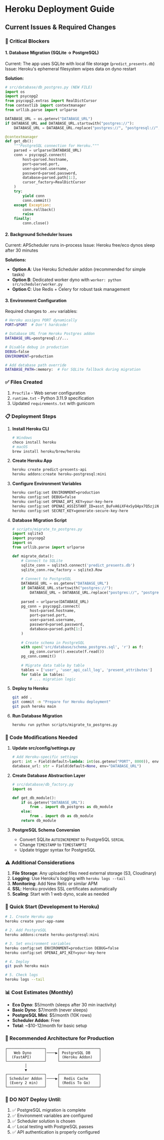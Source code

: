 # Heroku Deployment Guide

## Current Issues & Required Changes

### 🔴 Critical Blockers

#### 1. **Database Migration (SQLite → PostgreSQL)**
Current: The app uses SQLite with local file storage (`predict_presents.db`)
Issue: Heroku's ephemeral filesystem wipes data on dyno restart

**Solution:**
```python
# src/database/db_postgres.py (NEW FILE)
import os
import psycopg2
from psycopg2.extras import RealDictCursor
from contextlib import contextmanager
from urllib.parse import urlparse

DATABASE_URL = os.getenv("DATABASE_URL")
if DATABASE_URL and DATABASE_URL.startswith("postgres://"):
    DATABASE_URL = DATABASE_URL.replace("postgres://", "postgresql://", 1)

@contextmanager
def get_db():
    """PostgreSQL connection for Heroku."""
    parsed = urlparse(DATABASE_URL)
    conn = psycopg2.connect(
        host=parsed.hostname,
        port=parsed.port,
        user=parsed.username,
        password=parsed.password,
        database=parsed.path[1:],
        cursor_factory=RealDictCursor
    )
    try:
        yield conn
        conn.commit()
    except Exception:
        conn.rollback()
        raise
    finally:
        conn.close()
```

#### 2. **Background Scheduler Issues**
Current: APScheduler runs in-process
Issue: Heroku free/eco dynos sleep after 30 minutes

**Solutions:**
- **Option A**: Use Heroku Scheduler addon (recommended for simple tasks)
- **Option B**: Dedicated worker dyno with `worker: python src/scheduler/worker.py`
- **Option C**: Use Redis + Celery for robust task management

#### 3. **Environment Configuration**
Required changes to `.env` variables:
```bash
# Heroku assigns PORT dynamically
PORT=$PORT  # Don't hardcode!

# Database URL from Heroku Postgres addon
DATABASE_URL=postgresql://...

# Disable debug in production
DEBUG=false
ENVIRONMENT=production

# Add database path override
DATABASE_PATH=:memory:  # For SQLite fallback during migration
```

### ✅ Files Created
1. `Procfile` - Web server configuration
2. `runtime.txt` - Python 3.11.9 specification
3. Updated `requirements.txt` with gunicorn

### 📋 Deployment Steps

1. **Install Heroku CLI**
   ```bash
   # Windows
   choco install heroku
   # macOS
   brew install heroku/brew/heroku
   ```

2. **Create Heroku App**
   ```bash
   heroku create predict-presents-api
   heroku addons:create heroku-postgresql:mini
   ```

3. **Configure Environment Variables**
   ```bash
   heroku config:set ENVIRONMENT=production
   heroku config:set DEBUG=false
   heroku config:set OPENAI_API_KEY=your-key-here
   heroku config:set OPENAI_ASSISTANT_ID=asst_BuFvA6iXF4xSyQ4px7Q5zjiN
   heroku config:set SECRET_KEY=generate-secure-key-here
   ```

4. **Database Migration Script**
   ```python
   # scripts/migrate_to_postgres.py
   import sqlite3
   import psycopg2
   import os
   from urllib.parse import urlparse

   def migrate_data():
       # Connect to SQLite
       sqlite_conn = sqlite3.connect('predict_presents.db')
       sqlite_conn.row_factory = sqlite3.Row
       
       # Connect to PostgreSQL
       DATABASE_URL = os.getenv("DATABASE_URL")
       if DATABASE_URL.startswith("postgres://"):
           DATABASE_URL = DATABASE_URL.replace("postgres://", "postgresql://", 1)
       
       parsed = urlparse(DATABASE_URL)
       pg_conn = psycopg2.connect(
           host=parsed.hostname,
           port=parsed.port,
           user=parsed.username,
           password=parsed.password,
           database=parsed.path[1:]
       )
       
       # Create schema in PostgreSQL
       with open('src/database/schema_postgres.sql', 'r') as f:
           pg_conn.cursor().execute(f.read())
       pg_conn.commit()
       
       # Migrate data table by table
       tables = ['user', 'user_api_call_log', 'present_attributes']
       for table in tables:
           # ... migration logic
   ```

5. **Deploy to Heroku**
   ```bash
   git add .
   git commit -m "Prepare for Heroku deployment"
   git push heroku main
   ```

6. **Run Database Migration**
   ```bash
   heroku run python scripts/migrate_to_postgres.py
   ```

### 🔧 Code Modifications Needed

1. **Update src/config/settings.py**
   ```python
   # Add Heroku-specific settings
   port: int = Field(default=lambda: int(os.getenv("PORT", 8000)), env="PORT")
   database_url: str = Field(default=None, env="DATABASE_URL")
   ```

2. **Create Database Abstraction Layer**
   ```python
   # src/database/db_factory.py
   import os
   
   def get_db_module():
       if os.getenv("DATABASE_URL"):
           from . import db_postgres as db_module
       else:
           from . import db as db_module
       return db_module
   ```

3. **PostgreSQL Schema Conversion**
   - Convert SQLite `AUTOINCREMENT` to PostgreSQL `SERIAL`
   - Change `TIMESTAMP` to `TIMESTAMPTZ`
   - Update trigger syntax for PostgreSQL

### ⚠️ Additional Considerations

1. **File Storage**: Any uploaded files need external storage (S3, Cloudinary)
2. **Logging**: Use Heroku's logging with `heroku logs --tail`
3. **Monitoring**: Add New Relic or similar APM
4. **SSL**: Heroku provides SSL certificates automatically
5. **Scaling**: Start with 1 web dyno, scale as needed

### 🚀 Quick Start (Development to Heroku)

```bash
# 1. Create Heroku app
heroku create your-app-name

# 2. Add PostgreSQL
heroku addons:create heroku-postgresql:mini

# 3. Set environment variables
heroku config:set ENVIRONMENT=production DEBUG=false
heroku config:set OPENAI_API_KEY=your-key-here

# 4. Deploy
git push heroku main

# 5. Check logs
heroku logs --tail
```

### 📊 Cost Estimates (Monthly)
- **Eco Dyno**: $5/month (sleeps after 30 min inactivity)
- **Basic Dyno**: $7/month (never sleeps)
- **PostgreSQL Mini**: $5/month (10K rows)
- **Scheduler Addon**: Free
- **Total**: ~$10-12/month for basic setup

### 🎯 Recommended Architecture for Production

```
┌─────────────────┐     ┌──────────────────┐
│   Web Dyno      │────▶│ PostgreSQL DB    │
│  (FastAPI)      │     │ (Heroku Addon)   │
└─────────────────┘     └──────────────────┘
         │
         ▼
┌─────────────────┐     ┌──────────────────┐
│ Scheduler Addon │────▶│  Redis Cache     │
│ (Every 2 min)   │     │ (Redis To Go)    │
└─────────────────┘     └──────────────────┘
```

### 🛑 DO NOT Deploy Until:
1. ✅ PostgreSQL migration is complete
2. ✅ Environment variables are configured
3. ✅ Scheduler solution is chosen
4. ✅ Local testing with PostgreSQL passes
5. ✅ API authentication is properly configured